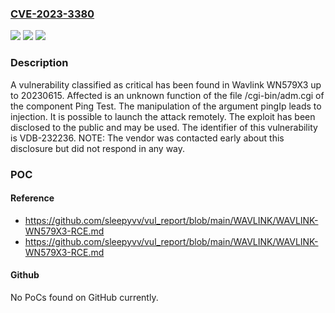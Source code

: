 ### [CVE-2023-3380](https://cve.mitre.org/cgi-bin/cvename.cgi?name=CVE-2023-3380)
![](https://img.shields.io/static/v1?label=Product&message=WN579X3&color=blue)
![](https://img.shields.io/static/v1?label=Version&message=%3D%2020230615%20&color=brighgreen)
![](https://img.shields.io/static/v1?label=Vulnerability&message=CWE-74%20Injection&color=brighgreen)

### Description

A vulnerability classified as critical has been found in Wavlink WN579X3 up to 20230615. Affected is an unknown function of the file /cgi-bin/adm.cgi of the component Ping Test. The manipulation of the argument pingIp leads to injection. It is possible to launch the attack remotely. The exploit has been disclosed to the public and may be used. The identifier of this vulnerability is VDB-232236. NOTE: The vendor was contacted early about this disclosure but did not respond in any way.

### POC

#### Reference
- https://github.com/sleepyvv/vul_report/blob/main/WAVLINK/WAVLINK-WN579X3-RCE.md
- https://github.com/sleepyvv/vul_report/blob/main/WAVLINK/WAVLINK-WN579X3-RCE.md

#### Github
No PoCs found on GitHub currently.

